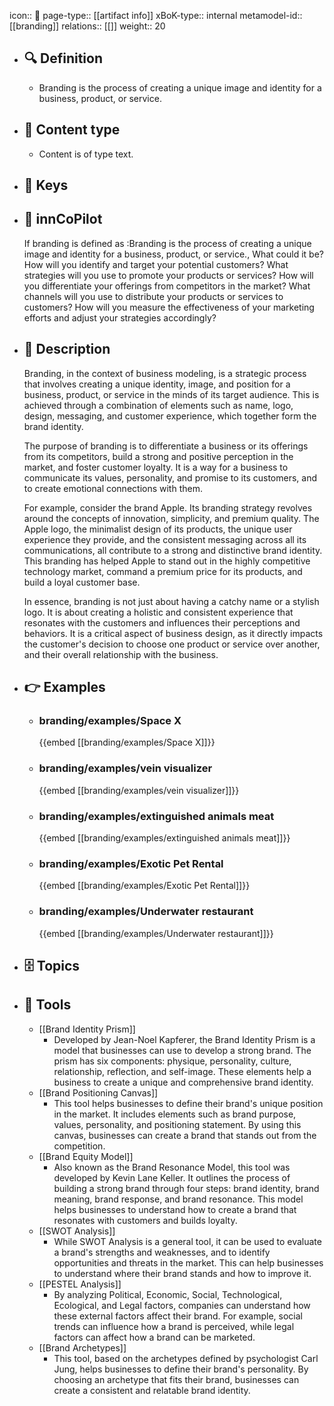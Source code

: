 icon:: 🧿
page-type:: [[artifact info]]
xBoK-type:: internal
metamodel-id:: [[branding]]
relations:: [[]]
weight:: 20

- ## 🔍 Definition
  - Branding is the process of creating a unique image and identity for a business, product, or service.
- ## 📰 Content type 
  - Content is of type text.
  
- ## 🔑 Keys
  
- ## 🤖 innCoPilot
  If branding is defined as :Branding is the process of creating a unique image and identity for a business, product, or service., What could it be?How will you identify and target your potential customers?
  What strategies will you use to promote your products or services?
  How will you differentiate your offerings from competitors in the market?
  What channels will you use to distribute your products or services to customers?
  How will you measure the effectiveness of your marketing efforts and adjust your strategies accordingly?
- ## 📖 Description
  Branding, in the context of business modeling, is a strategic process that involves creating a unique identity, image, and position for a business, product, or service in the minds of its target audience. This is achieved through a combination of elements such as name, logo, design, messaging, and customer experience, which together form the brand identity.
  
  The purpose of branding is to differentiate a business or its offerings from its competitors, build a strong and positive perception in the market, and foster customer loyalty. It is a way for a business to communicate its values, personality, and promise to its customers, and to create emotional connections with them.
  
  For example, consider the brand Apple. Its branding strategy revolves around the concepts of innovation, simplicity, and premium quality. The Apple logo, the minimalist design of its products, the unique user experience they provide, and the consistent messaging across all its communications, all contribute to a strong and distinctive brand identity. This branding has helped Apple to stand out in the highly competitive technology market, command a premium price for its products, and build a loyal customer base.
  
  In essence, branding is not just about having a catchy name or a stylish logo. It is about creating a holistic and consistent experience that resonates with the customers and influences their perceptions and behaviors. It is a critical aspect of business design, as it directly impacts the customer's decision to choose one product or service over another, and their overall relationship with the business.
- ## 👉 Examples
  - ### branding/examples/Space X
    {{embed [[branding/examples/Space X]]}}
  - ### branding/examples/vein visualizer
    {{embed [[branding/examples/vein visualizer]]}}
  - ### branding/examples/extinguished animals meat
    {{embed [[branding/examples/extinguished animals meat]]}}
  - ### branding/examples/Exotic Pet Rental
    {{embed [[branding/examples/Exotic Pet Rental]]}}
  - ### branding/examples/Underwater restaurant
    {{embed [[branding/examples/Underwater restaurant]]}}
  
- ## 🗄️ Topics
  
- ## 🧰 Tools
  - [[Brand Identity Prism]]
    - Developed by Jean-Noel Kapferer, the Brand Identity Prism is a model that businesses can use to develop a strong brand. The prism has six components: physique, personality, culture, relationship, reflection, and self-image. These elements help a business to create a unique and comprehensive brand identity.
  - [[Brand Positioning Canvas]]
    - This tool helps businesses to define their brand's unique position in the market. It includes elements such as brand purpose, values, personality, and positioning statement. By using this canvas, businesses can create a brand that stands out from the competition.
  - [[Brand Equity Model]]
    - Also known as the Brand Resonance Model, this tool was developed by Kevin Lane Keller. It outlines the process of building a strong brand through four steps: brand identity, brand meaning, brand response, and brand resonance. This model helps businesses to understand how to create a brand that resonates with customers and builds loyalty.
  - [[SWOT Analysis]]
    - While SWOT Analysis is a general tool, it can be used to evaluate a brand's strengths and weaknesses, and to identify opportunities and threats in the market. This can help businesses to understand where their brand stands and how to improve it.
  - [[PESTEL Analysis]]
    - By analyzing Political, Economic, Social, Technological, Ecological, and Legal factors, companies can understand how these external factors affect their brand. For example, social trends can influence how a brand is perceived, while legal factors can affect how a brand can be marketed.
  - [[Brand Archetypes]]
    - This tool, based on the archetypes defined by psychologist Carl Jung, helps businesses to define their brand's personality. By choosing an archetype that fits their brand, businesses can create a consistent and relatable brand identity.
